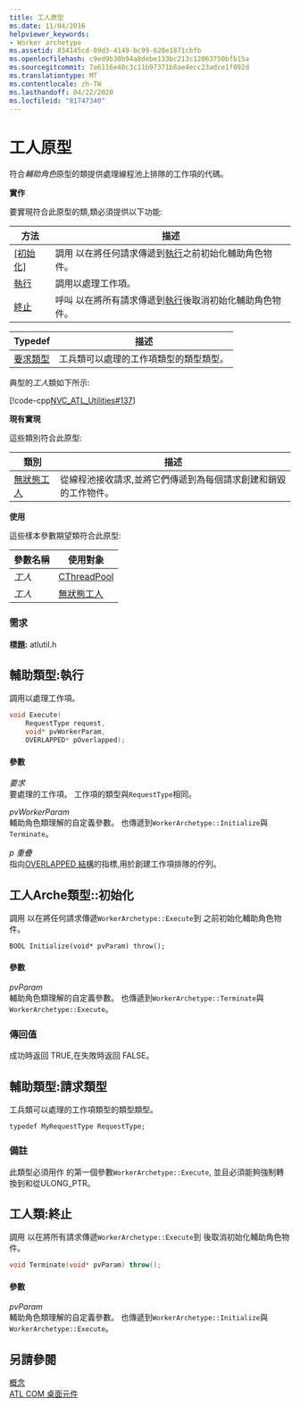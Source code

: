 ```yaml
---
title: 工人原型
ms.date: 11/04/2016
helpviewer_keywords:
- Worker archetype
ms.assetid: 834145cd-09d3-4149-bc99-620e1871cbfb
ms.openlocfilehash: c9ed9b30b94a8debe133bc213c12063750bfb15a
ms.sourcegitcommit: 7a6116e48c3c11b97371b8ae4ecc23adce1f092d
ms.translationtype: MT
ms.contentlocale: zh-TW
ms.lasthandoff: 04/22/2020
ms.locfileid: "81747340"
---
```

# <a name="worker-archetype"></a>工人原型

符合*輔助角色*原型的類提供處理線程池上排隊的工作項的代碼。

**實作**

要實現符合此原型的類,類必須提供以下功能:

|方法|描述|
|------------|-----------------|
|[[初始化]](#initialize)|調用 以在將任何請求傳遞到[執行](#execute)之前初始化輔助角色物件。|
|[執行](#execute)|調用以處理工作項。|
|[終止](#terminate)|呼叫 以在將所有請求傳遞到[執行](#execute)後取消初始化輔助角色物件。|

|Typedef|描述|
|-------------|-----------------|
|[要求類型](#requesttype)|工兵類可以處理的工作項類型的類型類型。|

典型的*工人*類如下所示:

[!code-cpp[NVC_ATL_Utilities#137](../../atl/codesnippet/cpp/worker-archetype_1.cpp)]

**現有實現**

這些類別符合此原型:

|類別|描述|
|-----------|-----------------|
|[無狀態工人](../../atl/reference/cnonstatelessworker-class.md)|從線程池接收請求,並將它們傳遞到為每個請求創建和銷毀的工作物件。|

**使用**

這些樣本參數期望類符合此原型:

|參數名稱|使用對象|
|--------------------|-------------|
|*工人*|[CThreadPool](../../atl/reference/cthreadpool-class.md)|
|*工人*|[無狀態工人](../../atl/reference/cnonstatelessworker-class.md)|

### <a name="requirements"></a>需求

**標題:** atlutil.h

## <a name="workerarchetypeexecute"></a><a name="execute"></a>輔助類型:執行

調用以處理工作項。

```cpp
void Execute(
    RequestType request,
    void* pvWorkerParam,
    OVERLAPPED* pOverlapped);
```

#### <a name="parameters"></a>參數

*要求*<br/>
要處理的工作項。 工作項的類型與`RequestType`相同。

*pvWorkerParam*<br/>
輔助角色類理解的自定義參數。 也傳遞到`WorkerArchetype::Initialize`與`Terminate`。

*p 重疊*<br/>
指向[OVERLAPPED 結構](/windows/win32/api/minwinbase/ns-minwinbase-overlapped)的指標,用於創建工作項排隊的佇列。

## <a name="workerarchetypeinitialize"></a><a name="initialize"></a>工人Arche類型::初始化

調用 以在將任何請求傳遞`WorkerArchetype::Execute`到 之前初始化輔助角色物件。

```
BOOL Initialize(void* pvParam) throw();
```

#### <a name="parameters"></a>參數

*pvParam*<br/>
輔助角色類理解的自定義參數。 也傳遞到`WorkerArchetype::Terminate`與`WorkerArchetype::Execute`。

### <a name="return-value"></a>傳回值

成功時返回 TRUE,在失敗時返回 FALSE。

## <a name="workerarchetyperequesttype"></a><a name="requesttype"></a>輔助類型:請求類型

工兵類可以處理的工作項類型的類型類型。

```
typedef MyRequestType RequestType;
```

### <a name="remarks"></a>備註

此類型必須用作 的第一個參數`WorkerArchetype::Execute`, 並且必須能夠強制轉換到和從ULONG_PTR。

## <a name="workerarchetypeterminate"></a><a name="terminate"></a>工人類:終止

調用 以在將所有請求傳遞`WorkerArchetype::Execute`到 後取消初始化輔助角色物件。

```cpp
void Terminate(void* pvParam) throw();
```

#### <a name="parameters"></a>參數

*pvParam*<br/>
輔助角色類理解的自定義參數。 也傳遞到`WorkerArchetype::Initialize`與`WorkerArchetype::Execute`。

## <a name="see-also"></a>另請參閱

[概念](../../atl/active-template-library-atl-concepts.md)<br/>
[ATL COM 桌面元件](../../atl/atl-com-desktop-components.md)
